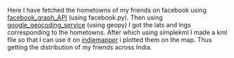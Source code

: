 Here I have fetched the hometowns of my friends on facebook using [facebook_graph_API][1] (using facebook.py). Then using [google_geocoding_service][2] (using geopy) I got the lats and lngs corresponding to the hometowns. After which using simplekml I made a kml file so that I can use it on [indiemapper][3] i plotted them on the map. Thus getting the distribution of my friends across India.

 [1]: https://developers.facebook.com/docs/graph-api/		"facebook graph API"
 [2]: https://developers.google.com/maps/documentation/javascript/geocoding?hl=en		"google geocoding service"
 [3]: http://indiemapper.com/		"indiemapper"
